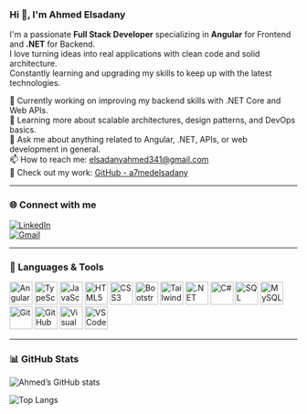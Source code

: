 ### Hi 👋, I'm Ahmed Elsadany

I'm a passionate **Full Stack Developer** specializing in **Angular** for Frontend and **.NET** for Backend.  
I love turning ideas into real applications with clean code and solid architecture.  
Constantly learning and upgrading my skills to keep up with the latest technologies.

🔭 Currently working on improving my backend skills with .NET Core and Web APIs.  
🌱 Learning more about scalable architectures, design patterns, and DevOps basics.  
💬 Ask me about anything related to Angular, .NET, APIs, or web development in general.  
📫 How to reach me: [elsadanyahmed341@gmail.com](mailto:elsadanyahmed341@gmail.com)  
📂 Check out my work: [GitHub - a7medelsadany](https://github.com/a7medelsadany)  

---

### 🌐 Connect with me

[![LinkedIn](https://img.shields.io/badge/LinkedIn-blue?style=for-the-badge&logo=linkedin)](https://www.linkedin.com/in/ahmed-abd-alaziz-7b099122a )  
[![Gmail](https://img.shields.io/badge/Gmail-red?style=for-the-badge&logo=gmail)](mailto:elsadanyahmed341@gmail.com)

---

### 🚀 Languages & Tools

<p align="left">
  <img src="https://cdn.jsdelivr.net/gh/devicons/devicon/icons/angularjs/angularjs-original.svg" width="40" alt="Angular"/>
  <img src="https://cdn.jsdelivr.net/gh/devicons/devicon/icons/typescript/typescript-original.svg" width="40" alt="TypeScript"/>
  <img src="https://cdn.jsdelivr.net/gh/devicons/devicon/icons/javascript/javascript-original.svg" width="40" alt="JavaScript"/>
  <img src="https://cdn.jsdelivr.net/gh/devicons/devicon/icons/html5/html5-original.svg" width="40" alt="HTML5"/>
  <img src="https://cdn.jsdelivr.net/gh/devicons/devicon/icons/css3/css3-original.svg" width="40" alt="CSS3"/>
  <img src="https://cdn.jsdelivr.net/gh/devicons/devicon/icons/bootstrap/bootstrap-original.svg" width="40" alt="Bootstrap"/>
  <img src="https://cdn.jsdelivr.net/gh/devicons/devicon/icons/tailwindcss/tailwindcss-plain.svg" width="40" alt="Tailwind"/>
  <img src="https://cdn.jsdelivr.net/gh/devicons/devicon/icons/dot-net/dot-net-original.svg" width="40" alt=".NET"/>
  <img src="https://cdn.jsdelivr.net/gh/devicons/devicon/icons/csharp/csharp-original.svg" width="40" alt="C#"/>
  <img src="https://cdn.jsdelivr.net/gh/devicons/devicon/icons/sqlserver/sqlserver-original.svg" width="40" alt="SQL Server"/>
  <img src="https://cdn.jsdelivr.net/gh/devicons/devicon/icons/mysql/mysql-original.svg" width="40" alt="MySQL"/>
  <img src="https://cdn.jsdelivr.net/gh/devicons/devicon/icons/git/git-original.svg" width="40" alt="Git"/>
  <img src="https://cdn.jsdelivr.net/gh/devicons/devicon/icons/github/github-original.svg" width="40" alt="GitHub"/>
  <img src="https://cdn.jsdelivr.net/gh/devicons/devicon/icons/visualstudio/visualstudio-plain.svg" width="40" alt="Visual Studio"/>
  <img src="https://cdn.jsdelivr.net/gh/devicons/devicon/icons/vscode/vscode-original.svg" width="40" alt="VS Code"/>
</p>

---

### 📊 GitHub Stats

![Ahmed’s GitHub stats](https://github-readme-stats.vercel.app/api?username=a7medelsadany&show_icons=true&theme=radical)

![Top Langs](https://github-readme-stats.vercel.app/api/top-langs/?username=a7medelsadany&layout=compact&theme=radical)
